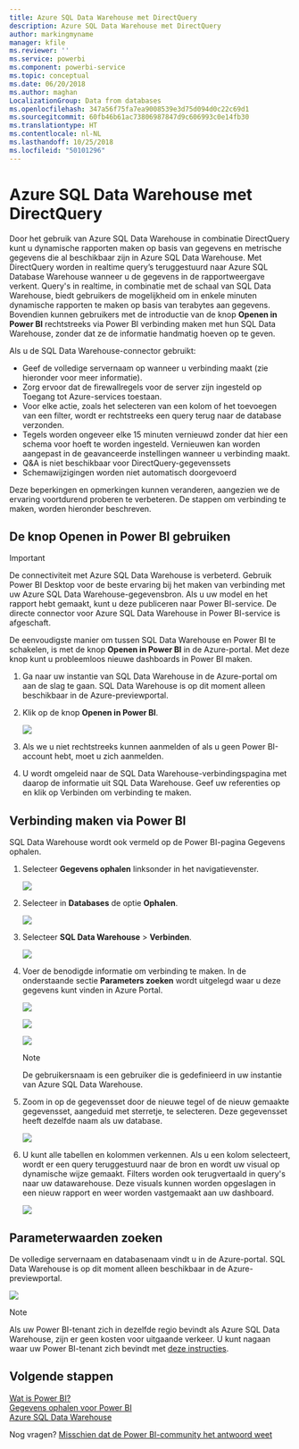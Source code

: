 ```yaml
---
title: Azure SQL Data Warehouse met DirectQuery
description: Azure SQL Data Warehouse met DirectQuery
author: markingmyname
manager: kfile
ms.reviewer: ''
ms.service: powerbi
ms.component: powerbi-service
ms.topic: conceptual
ms.date: 06/20/2018
ms.author: maghan
LocalizationGroup: Data from databases
ms.openlocfilehash: 347a56f75fa7ea9008539e3d75d094d0c22c69d1
ms.sourcegitcommit: 60fb46b61ac73806987847d9c606993c0e14fb30
ms.translationtype: HT
ms.contentlocale: nl-NL
ms.lasthandoff: 10/25/2018
ms.locfileid: "50101296"
---
```

# <a name="azure-sql-data-warehouse-with-directquery"></a>Azure SQL Data Warehouse met DirectQuery
Door het gebruik van Azure SQL Data Warehouse in combinatie DirectQuery kunt u dynamische rapporten maken op basis van gegevens en metrische gegevens die al beschikbaar zijn in Azure SQL Data Warehouse. Met DirectQuery worden in realtime query’s teruggestuurd naar Azure SQL Database Warehouse wanneer u de gegevens in de rapportweergave verkent. Query's in realtime, in combinatie met de schaal van SQL Data Warehouse, biedt gebruikers de mogelijkheid om in enkele minuten dynamische rapporten te maken op basis van terabytes aan gegevens. Bovendien kunnen gebruikers met de introductie van de knop **Openen in Power BI** rechtstreeks via Power BI verbinding maken met hun SQL Data Warehouse, zonder dat ze de informatie handmatig hoeven op te geven.

Als u de SQL Data Warehouse-connector gebruikt:

* Geef de volledige servernaam op wanneer u verbinding maakt (zie hieronder voor meer informatie).
* Zorg ervoor dat de firewallregels voor de server zijn ingesteld op Toegang tot Azure-services toestaan.
* Voor elke actie, zoals het selecteren van een kolom of het toevoegen van een filter, wordt er rechtstreeks een query terug naar de database verzonden.
* Tegels worden ongeveer elke 15 minuten vernieuwd zonder dat hier een schema voor hoeft te worden ingesteld.  Vernieuwen kan worden aangepast in de geavanceerde instellingen wanneer u verbinding maakt.
* Q&A is niet beschikbaar voor DirectQuery-gegevenssets
* Schemawijzigingen worden niet automatisch doorgevoerd

Deze beperkingen en opmerkingen kunnen veranderen, aangezien we de ervaring voortdurend proberen te verbeteren. De stappen om verbinding te maken, worden hieronder beschreven.

## <a name="using-the-open-in-power-bi-button"></a>De knop Openen in Power BI gebruiken

> [!Important]
> De connectiviteit met Azure SQL Data Warehouse is verbeterd.  Gebruik Power BI Desktop voor de beste ervaring bij het maken van verbinding met uw Azure SQL Data Warehouse-gegevensbron.  Als u uw model en het rapport hebt gemaakt, kunt u deze publiceren naar Power BI-service.  De directe connector voor Azure SQL Data Warehouse in Power BI-service is afgeschaft.
>

De eenvoudigste manier om tussen SQL Data Warehouse en Power BI te schakelen, is met de knop **Openen in Power BI** in de Azure-portal. Met deze knop kunt u probleemloos nieuwe dashboards in Power BI maken.

1. Ga naar uw instantie van SQL Data Warehouse in de Azure-portal om aan de slag te gaan. SQL Data Warehouse is op dit moment alleen beschikbaar in de Azure-previewportal.
2. Klik op de knop **Openen in Power BI**.
   
    ![](media/service-azure-sql-data-warehouse-with-direct-connect/openinpowerbi.png)
3. Als we u niet rechtstreeks kunnen aanmelden of als u geen Power BI-account hebt, moet u zich aanmelden.
4. U wordt omgeleid naar de SQL Data Warehouse-verbindingspagina met daarop de informatie uit SQL Data Warehouse. Geef uw referenties op en klik op Verbinden om verbinding te maken.

## <a name="connecting-through-power-bi"></a>Verbinding maken via Power BI
SQL Data Warehouse wordt ook vermeld op de Power BI-pagina Gegevens ophalen. 

1. Selecteer **Gegevens ophalen** linksonder in het navigatievenster.  
   
    ![](media/service-azure-sql-data-warehouse-with-direct-connect/getdatabutton.png)
2. Selecteer in **Databases** de optie **Ophalen**.
   
    ![](media/service-azure-sql-data-warehouse-with-direct-connect/databases.png)
3. Selecteer **SQL Data Warehouse** \> **Verbinden**.
   
    ![](media/service-azure-sql-data-warehouse-with-direct-connect/azuresqldatawarehouseconnect.png)
4. Voer de benodigde informatie om verbinding te maken. In de onderstaande sectie **Parameters zoeken** wordt uitgelegd waar u deze gegevens kunt vinden in Azure Portal.
   
    ![](media/service-azure-sql-data-warehouse-with-direct-connect/servername.png)
   
    ![](media/service-azure-sql-data-warehouse-with-direct-connect/servernamewithadvanced.png)
   
    ![](media/service-azure-sql-data-warehouse-with-direct-connect/username.png)
   
   > [!NOTE]
   > De gebruikersnaam is een gebruiker die is gedefinieerd in uw instantie van Azure SQL Data Warehouse.
   > 
   > 
5. Zoom in op de gegevensset door de nieuwe tegel of de nieuw gemaakte gegevensset, aangeduid met sterretje, te selecteren. Deze gegevensset heeft dezelfde naam als uw database.
   
    ![](media/service-azure-sql-data-warehouse-with-direct-connect/dataset2.png)
6. U kunt alle tabellen en kolommen verkennen. Als u een kolom selecteert, wordt er een query teruggestuurd naar de bron en wordt uw visual op dynamische wijze gemaakt. Filters worden ook terugvertaald in query's naar uw datawarehouse. Deze visuals kunnen worden opgeslagen in een nieuw rapport en weer worden vastgemaakt aan uw dashboard.
   
    ![](media/service-azure-sql-data-warehouse-with-direct-connect/explore3.png)

## <a name="finding-parameter-values"></a>Parameterwaarden zoeken
De volledige servernaam en databasenaam vindt u in de Azure-portal. SQL Data Warehouse is op dit moment alleen beschikbaar in de Azure-previewportal.

![](media/service-azure-sql-data-warehouse-with-direct-connect/azureportal.png)

> [!NOTE]
> Als uw Power BI-tenant zich in dezelfde regio bevindt als Azure SQL Data Warehouse, zijn er geen kosten voor uitgaande verkeer. U kunt nagaan waar uw Power BI-tenant zich bevindt met [deze instructies](https://docs.microsoft.com/power-bi/service-admin-where-is-my-tenant-located).
>

## <a name="next-steps"></a>Volgende stappen
[Wat is Power BI?](power-bi-overview.md)  
[Gegevens ophalen voor Power BI](service-get-data.md)  
[Azure SQL Data Warehouse](/azure/sql-data-warehouse/sql-data-warehouse-overview-what-is/)

Nog vragen? [Misschien dat de Power BI-community het antwoord weet](http://community.powerbi.com/)